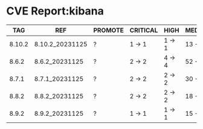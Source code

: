 # CVE Report:kibana
|  TAG   |       REF       | PROMOTE | CRITICAL |  HIGH  |  MEDIUM  |   LOW    | UNKNOWN |
|--------|-----------------|---------|----------|--------|----------|----------|---------|
| 8.10.2 | 8.10.2_20231125 | ?       | 1 -> 1   | 1 -> 1 | 13 -> 13 | 28 -> 28 | 0 -> 0  |
| 8.6.2  | 8.6.2_20231125  | ?       | 2 -> 2   | 4 -> 4 | 52 -> 52 | 56 -> 56 | 0 -> 0  |
| 8.7.1  | 8.7.1_20231125  | ?       | 2 -> 2   | 2 -> 2 | 30 -> 30 | 42 -> 42 | 0 -> 0  |
| 8.8.2  | 8.8.2_20231125  | ?       | 2 -> 2   | 2 -> 2 | 18 -> 18 | 31 -> 31 | 0 -> 0  |
| 8.9.2  | 8.9.2_20231125  | ?       | 1 -> 1   | 1 -> 1 | 15 -> 15 | 27 -> 27 | 0 -> 0  |
